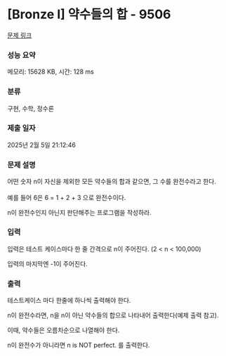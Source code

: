 # [Bronze I] 약수들의 합 - 9506 

[문제 링크](https://www.acmicpc.net/problem/9506) 

### 성능 요약

메모리: 15628 KB, 시간: 128 ms

### 분류

구현, 수학, 정수론

### 제출 일자

2025년 2월 5일 21:12:46

### 문제 설명

<p>어떤 숫자 n이 자신을 제외한 모든 약수들의 합과 같으면, <span style="line-height:1.6em">그 수를 완전수라고 한다. </span></p>

<p>예를 들어 6은 6 = 1 + 2 + 3 으로 완전수이다.</p>

<p>n이 완전수인지 아닌지 판단해주는 프로그램을 작성하라.</p>

### 입력 

 <p>입력은 테스트 케이스마다 한 줄 간격으로 n이 주어진다. (2 < n < 100,000)</p>

<p>입력의 마지막엔 -1이 주어진다.</p>

### 출력 

 <p>테스트케이스 마다 한줄에 하나씩 출력해야 한다.</p>

<p>n이 완전수라면, n을 n이 아닌 약수들의 합으로 나타내어 출력한다(예제 출력 참고).</p>

<p>이때, 약수들은 오름차순으로 나열해야 한다.</p>

<p>n이 완전수가 아니라면 n is NOT perfect. 를 출력한다.</p>

